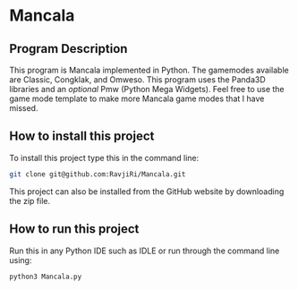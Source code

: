 Mancala
==============
Program Description
--------------
This program is Mancala implemented in Python. The gamemodes available are Classic, Congklak, and Omweso. This program uses the Panda3D libraries and an *optional* Pmw (Python Mega Widgets). Feel free to use the game mode template to make more Mancala game modes that I have missed.

How to install this project
--------------
To install this project type this in the command line:
```bash
git clone git@github.com:RavjiRi/Mancala.git
```

This project can also be installed from the GitHub website by downloading the zip file.

How to run this project
--------------
Run this in any Python IDE such as IDLE or run through the command line using:
```bash
python3 Mancala.py
```